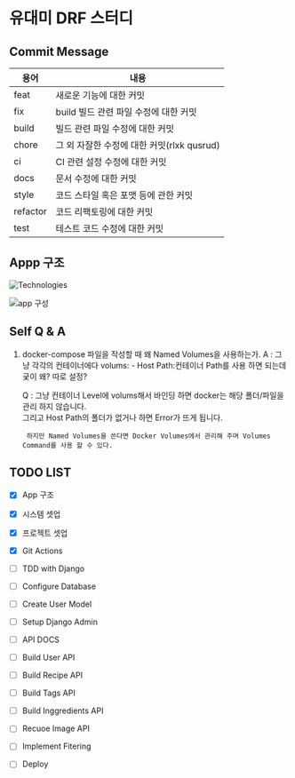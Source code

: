 # 유대미 DRF 스터디


## Commit Message

| 용어 | 내용 |
| --- | --- |
| feat | 새로운 기능에 대한 커밋 |
| fix | build 빌드 관련 파일 수정에 대한 커밋 |
| build | 빌드 관련 파일 수정에 대한 커밋 |
| chore | 그 외 자잘한 수정에 대한 커밋(rlxk qusrud) |
| ci | CI 관련 설정 수정에 대한 커밋 |
| docs | 문서 수정에 대한 커밋 |
| style | 코드 스타일 혹은 포맷 등에 관한 커밋 |
| refactor | 코드 리팩토링에 대한 커밋 |
| test |  테스트 코드 수정에 대한 커밋 |

## Appp 구조
![Technologies](https://user-images.githubusercontent.com/22442843/184072194-0ca43bbc-a06b-4261-8db5-6385a334c7b8.JPG)

![app 구성](https://user-images.githubusercontent.com/22442843/184072236-004cd416-1278-4722-afec-cd17e9c8b754.JPG)


## Self Q & A
1. docker-compose 파일을 작성할 때 왜 Named Volumes을 사용하는가.
    A : 그냥 각각의 컨테이너에다 volums: - Host Path:컨테이너 Path를 사용 하면 되는데  
        궂이 왜? 따로 설정?

    Q : 그냥 컨테이너 Level에 volums해서 바인딩 하면 docker는 해당 폴더/파일을 관리 하지 않습니다.  
        그리고 Host Path의 폴더가 없거나 하면 Error가 뜨게 됩니다.

        하지만 Named Volumes을 쓴다면 Docker Volumes에서 관리해 주며 Volumes Command를 사용 할 수 있다. 

## TODO LIST
- [x] App 구조
- [x] 시스템 셋업
- [x] 프로젝트 셋업
- [x] Git Actions 
- [ ] TDD with Django
- [ ] Configure Database
- [ ] Create User Model
- [ ] Setup Django Admin
- [ ] API DOCS
- [ ] Build User API
- [ ] Build Recipe API
- [ ] Build Tags API
- [ ] Build Inggredients API
- [ ] Recuoe Image API
- [ ] Implement Fitering
- [ ] Deploy


